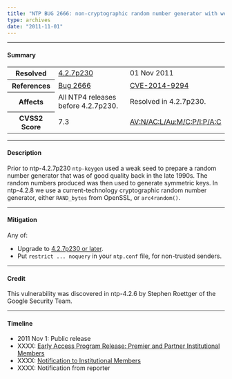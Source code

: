 ```yaml
---
title: "NTP BUG 2666: non-cryptographic random number generator with weak seed used by ntp-keygen to generate symmetric keys"
type: archives
date: "2011-11-01"
---
```


* * *

#### Summary

<table>
  <tbody>
	<tr>
		<th><b>Resolved</b></th>
		<td><a href="/support/securitynotice/#427p230">4.2.7p230</a></td>
		<td>01 Nov 2011</td>
	</tr>
	<tr>
		<th><b>References</b></th>
		<td><a href="https://bugs.ntp.org/show_bug.cgi?id=2666">Bug 2666</a></td>
		<td><a href="https://nvd.nist.gov/vuln/detail/CVE-2014-9294">CVE-2014-9294</a></td>
	</tr>
	<tr>
		<th><b>Affects</b></th>
		<td>All NTP4 releases before 4.2.7p230.</td>
		<td>Resolved in 4.2.7p230.</td>
	</tr>
	<tr>
		<th><b>CVSS2 Score</b></th>
		<td>7.3</td>
		<td><a href="https://nvd.nist.gov/vuln-metrics/cvss/v2-calculator?calculator&version=2&vector=(AV:N/AC:L/Au:M/C:P/I:P/A:C)">AV:N/AC:L/Au:M/C:P/I:P/A:C</a></td>
	</tr>	
  </tbody>	
</table>

* * *
    
#### Description 

Prior to ntp-4.2.7p230 `ntp-keygen` used a weak seed to prepare a random number generator that was of good quality back in the late 1990s. The random numbers produced was then used to generate symmetric keys. In ntp-4.2.8 we use a current-technology cryptographic random number generator, either `RAND_bytes` from OpenSSL, or `arc4random()`. 

* * *
    
#### Mitigation

Any of:

* Upgrade to [4.2.7p230 or later](/downloads/).
* Put `restrict ... noquery` in your `ntp.conf` file, for non-trusted senders. 

* * *

#### Credit

This vulnerability was discovered in ntp-4.2.6 by Stephen Roettger of the Google Security Team.

* * *

#### Timeline

* 2011 Nov 1: Public release
* XXXX: [Early Access Program Release: Premier and Partner Institutional Members](https://www.nwtime.org/membership/benefits/)
* XXXX: [Notification to Institutional Members](https://www.nwtime.org/membership/benefits/)
* XXXX: Notification from reporter